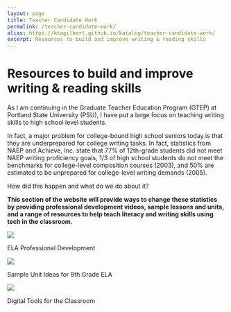 ```yaml
---
layout: page
title: Teacher Candidate Work
permalink: /teacher-candidate-work/
alias: https://ktagilbert.github.io/katalog/teacher-candidate-work/
excerpt: Resources to build and improve writing & reading skills
---
```


<div class="candidate-work-content">
<h1>Resources to build and improve writing & reading skills</h1>
<p>
  As I am continuing in the Graduate Teacher Education Program (GTEP) at Portland State University (PSU), I have put a large focus on teaching writing skills to high school level students.
</p>
<p>
  In fact, a major problem for college-bound high school seniors today is that they are underprepared for college writing tasks. In fact, statistics from NAEP and Achieve, Inc. state that 77% of 12th-grade students did not meet NAEP writing proficiency goals, 1/3 of high school students do not meet the benchmarks for college-level composition courses (2003), and 50% are estimated to be unprepared for college-level writing demands (2005).
</p>
<p>
  How did this happen and what do we do about it?
</p>
<p>
  <b>
    This section of the website will provide ways to change these statistics by providing professional development videos, sample lessons and units, and a range of resources to help teach literacy and writing skills using tech in the classroom.
  </b>
</p>
</div>

<div class="three-row">
  <div class="image-text-combo">
    <img src="/katalog/assets/sample-homework-assignment.jpg">
    <p>
      ELA Professional Development
    </p>
  </div>
  <div class="image-text-combo">
    <img src="/katalog/assets/sample-unit-ideas.jpg">
    <p>
      Sample Unit Ideas for 9th Grade ELA
    </p>
  </div>
  <div class="image-text-combo">
    <img src="/katalog/assets/digital-learning-img.jpg">
    <p>
      Digital Tools for the Classroom
    </p>
  </div>
</div>
